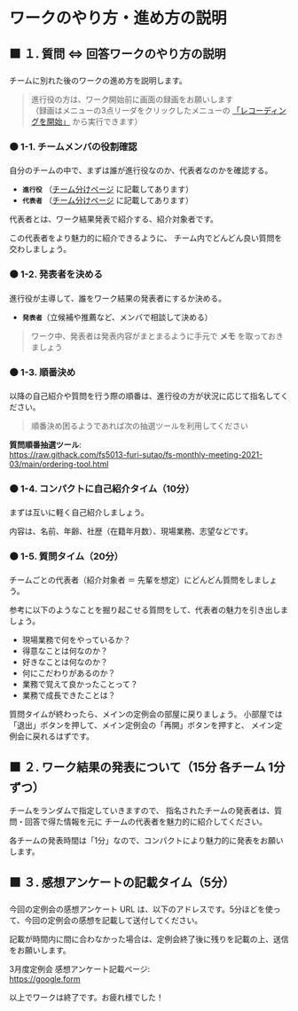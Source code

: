 # ワークのやり方・進め方の説明

## ⬛ １. 質問 ⇔ 回答ワークのやり方の説明

チームに別れた後のワークの進め方を説明します。

> 進行役の方は、ワーク開始前に画面の録画をお願いします  
> （録画はメニューの3点リーダをクリックしたメニューの [「レコーディングを開始」](./start-to-record.png) から実行できます）

### ⚫ 1-1. チームメンバの役割確認

自分のチームの中で、まずは誰が進行役なのか、代表者なのかを確認する。

- **`進行役`** （[チーム分けページ](https://github.com/fs5013-furi-sutao/fs-monthly-meeting-2021-03) に記載してあります）
- **`代表者`** （[チーム分けページ](https://github.com/fs5013-furi-sutao/fs-monthly-meeting-2021-03) に記載してあります）

代表者とは、ワーク結果発表で紹介する、紹介対象者です。

この代表者をより魅力的に紹介できるように、
チーム内でどんどん良い質問を交わしましょう。

### ⚫ 1-2. 発表者を決める

進行役が主導して、誰をワーク結果の発表者にするか決める。

- **`発表者`**（立候補や推薦など、メンバで相談して決める）

> ワーク中、発表者は発表内容がまとまるように手元で **メモ** を取っておきましょう

### ⚫ 1-3. 順番決め
以降の自己紹介や質問を行う際の順番は、進行役の方が状況に応じて指名してください。

> 順番決め困るようであれば次の抽選ツールを利用してください

**質問順番抽選ツール**:  
https://raw.githack.com/fs5013-furi-sutao/fs-monthly-meeting-2021-03/main/ordering-tool.html

### ⚫ 1-4. コンパクトに自己紹介タイム（10分）
まずは互いに軽く自己紹介しましょう。

内容は、名前、年齢、社歴（在籍年月数）、現場業務、志望などです。

### ⚫ 1-5. 質問タイム（20分）

チームごとの代表者（紹介対象者 ＝ 先輩を想定）にどんどん質問をしましょう。

参考に以下のようなことを掘り起こせる質問をして、代表者の魅力を引き出しましょう。
- 現場業務で何をやっているか？
- 得意なことは何なのか？
- 好きなことは何なのか？
- 何にこだわりがあるのか？
- 業務で覚えて良かったことって？
- 業務で成長できたことは？

質問タイムが終わったら、メインの定例会の部屋に戻りましょう。
小部屋では「退出」ボタンを押して、メイン定例会の「再開」ボタンを押すと、
メイン定例会に戻れるはずです。

## ⬛ ２. ワーク結果の発表について（15分 各チーム 1分ずつ）

チームをランダムで指定していきますので、
指名されたチームの発表者は、質問・回答で得た情報を元に
チームの代表者を魅力的に紹介してください。

各チームの発表時間は「1分」なので、コンパクトにより魅力的に発表をお願いします。

## ⬛ ３. 感想アンケートの記載タイム（5分）
今回の定例会の感想アンケート URL は、以下のアドレスです。5分ほどを使って、今回の定例会の感想を記載して送付してください。

記載が時間内に間に合わなかった場合は、定例会終了後に残りを記載の上、送信をお願いします。

3月度定例会 感想アンケート記載ページ:  
https://google.form

以上でワークは終了です。お疲れ様でした！
